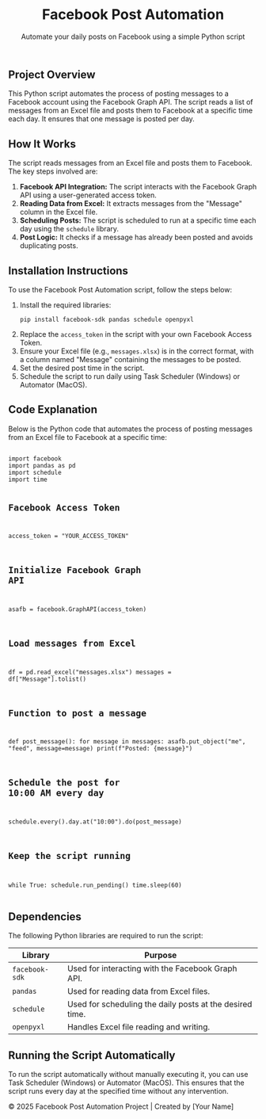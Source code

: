 <!DOCTYPE html>
<html lang="en">
<head>
    <meta charset="UTF-8">
    <meta name="viewport" content="width=device-width, initial-scale=1.0">
    
</head>
<body>

<header>
    <h1>Facebook Post Automation</h1>
    <p>Automate your daily posts on Facebook using a simple Python script</p>
</header>

<div class="container">
    <section>
        <h2>Project Overview</h2>
        <p>
            This Python script automates the process of posting messages to a Facebook account using the Facebook Graph API.
            The script reads a list of messages from an Excel file and posts them to Facebook at a specific time each day. It
            ensures that one message is posted per day.
        </p>
    </section>
    <section>
        <h2>How It Works</h2>
        <p>
            The script reads messages from an Excel file and posts them to Facebook. The key steps involved are:
        </p>
        <ol>
            <li><strong>Facebook API Integration:</strong> The script interacts with the Facebook Graph API using a user-generated access token.</li>
            <li><strong>Reading Data from Excel:</strong> It extracts messages from the "Message" column in the Excel file.</li>
            <li><strong>Scheduling Posts:</strong> The script is scheduled to run at a specific time each day using the <code>schedule</code> library.</li>
            <li><strong>Post Logic:</strong> It checks if a message has already been posted and avoids duplicating posts.</li>
        </ol>
    </section>
    <section>
        <h2>Installation Instructions</h2>
        <p>To use the Facebook Post Automation script, follow the steps below:</p>
        <ol>
            <li>Install the required libraries:
                <pre><code>pip install facebook-sdk pandas schedule openpyxl</code></pre>
            </li>
            <li>Replace the <code>access_token</code> in the script with your own Facebook Access Token.</li>
            <li>Ensure your Excel file (e.g., <code>messages.xlsx</code>) is in the correct format, with a column named "Message" containing the messages to be posted.</li>
            <li>Set the desired post time in the script.</li>
            <li>Schedule the script to run daily using Task Scheduler (Windows) or Automator (MacOS).</li>
        </ol>
    </section>
    <section>
        <h2>Code Explanation</h2>
        <p>
            Below is the Python code that automates the process of posting messages from an Excel file to Facebook at a specific time:
        </p>
        <pre><code>
import facebook
import pandas as pd
import schedule
import time

# Facebook Access Token
access_token = "YOUR_ACCESS_TOKEN"

# Initialize Facebook Graph API
asafb = facebook.GraphAPI(access_token)

# Load messages from Excel
df = pd.read_excel("messages.xlsx")
messages = df["Message"].tolist()

# Function to post a message
def post_message():
    for message in messages:
        asafb.put_object("me", "feed", message=message)
        print(f"Posted: {message}")

# Schedule the post for 10:00 AM every day
schedule.every().day.at("10:00").do(post_message)

# Keep the script running
while True:
    schedule.run_pending()
    time.sleep(60)
        </code></pre>
    </section>
    <section>
        <h2>Dependencies</h2>
        <p>The following Python libraries are required to run the script:</p>
        <table>
            <thead>
                <tr>
                    <th>Library</th>
                    <th>Purpose</th>
                </tr>
            </thead>
            <tbody>
                <tr>
                    <td><code>facebook-sdk</code></td>
                    <td>Used for interacting with the Facebook Graph API.</td>
                </tr>
                <tr>
                    <td><code>pandas</code></td>
                    <td>Used for reading data from Excel files.</td>
                </tr>
                <tr>
                    <td><code>schedule</code></td>
                    <td>Used for scheduling the daily posts at the desired time.</td>
                </tr>
                <tr>
                    <td><code>openpyxl</code></td>
                    <td>Handles Excel file reading and writing.</td>
                </tr>
            </tbody>
        </table>
    </section>
    <section>
        <h2>Running the Script Automatically</h2>
        <p>
            To run the script automatically without manually executing it, you can use Task Scheduler (Windows) or Automator (MacOS).
            This ensures that the script runs every day at the specified time without any intervention.
        </p>
    </section>

</div>

<div class="footer">
    <p>&copy; 2025 Facebook Post Automation Project | Created by [Your Name]</p>
</div>

</body>
</html>
